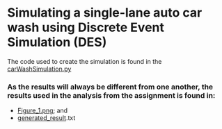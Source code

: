 # Simulating a single-lane auto car wash using Discrete Event Simulation (DES)
The code used to create the simulation is found in the [carWashSimulation.py](https://github.com/ntpyxl/Single-lane-auto-car-wash-DES/blob/main/carWashSimulation.py)

### As the results will always be different from one another, the results used in the analysis from the assignment is found in:
- [Figure_1.png](https://github.com/ntpyxl/Single-lane-auto-car-wash-DES/blob/main/Figure_1.png); and
- [generated_result](https://github.com/ntpyxl/Single-lane-auto-car-wash-DES/blob/main/generated%20result.txt).txt
